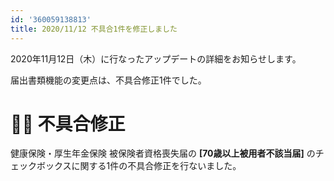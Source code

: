 ```yaml
---
id: '360059138813'
title: 2020/11/12 不具合1件を修正しました
---
```

2020年11月12日（木）に行なったアップデートの詳細をお知らせします。

届出書類機能の変更点は、不具合修正1件でした。

# 👨‍⚕️ 不具合修正

健康保険・厚生年金保険 被保険者資格喪失届の **\[70歳以上被用者不該当届\]** のチェックボックスに関する1件の不具合修正を行ないました。
